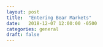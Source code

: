 ```yaml
---
layout: post
title:  "Entering Bear Markets"
date:   2018-12-07 12:00:00 -0500
categories: general
draft: false
---
```

